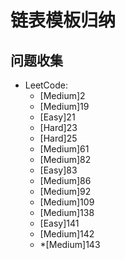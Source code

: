 # 链表模板归纳

## 问题收集

- LeetCode:
  - [Medium]2
  - [Medium]19
  - [Easy]21
  - [Hard]23
  - [Hard]25
  - [Medium]61
  - [Medium]82
  - [Easy]83
  - [Medium]86
  - [Medium]92
  - [Medium]109
  - [Medium]138
  - [Easy]141
  - [Medium]142
  - *[Medium]143